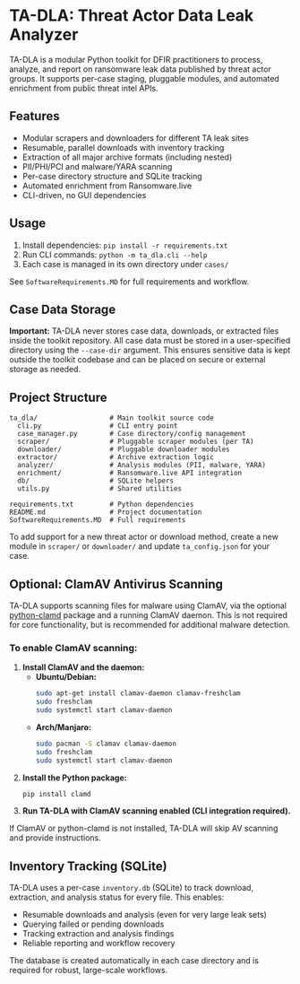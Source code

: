 # TA-DLA: Threat Actor Data Leak Analyzer

TA-DLA is a modular Python toolkit for DFIR practitioners to process, analyze, and report on ransomware leak data published by threat actor groups. It supports per-case staging, pluggable modules, and automated enrichment from public threat intel APIs.

## Features
- Modular scrapers and downloaders for different TA leak sites
- Resumable, parallel downloads with inventory tracking
- Extraction of all major archive formats (including nested)
- PII/PHI/PCI and malware/YARA scanning
- Per-case directory structure and SQLite tracking
- Automated enrichment from Ransomware.live
- CLI-driven, no GUI dependencies

## Usage
1. Install dependencies: `pip install -r requirements.txt`
2. Run CLI commands: `python -m ta_dla.cli --help`
3. Each case is managed in its own directory under `cases/`

See `SoftwareRequirements.MD` for full requirements and workflow.

## Case Data Storage

**Important:** TA-DLA never stores case data, downloads, or extracted files inside the toolkit repository. All case data must be stored in a user-specified directory using the `--case-dir` argument. This ensures sensitive data is kept outside the toolkit codebase and can be placed on secure or external storage as needed.

## Project Structure

```
ta_dla/                  # Main toolkit source code
  cli.py                 # CLI entry point
  case_manager.py        # Case directory/config management
  scraper/               # Pluggable scraper modules (per TA)
  downloader/            # Pluggable downloader modules
  extractor/             # Archive extraction logic
  analyzer/              # Analysis modules (PII, malware, YARA)
  enrichment/            # Ransomware.live API integration
  db/                    # SQLite helpers
  utils.py               # Shared utilities

requirements.txt         # Python dependencies
README.md                # Project documentation
SoftwareRequirements.MD  # Full requirements
```

To add support for a new threat actor or download method, create a new module in `scraper/` or `downloader/` and update `ta_config.json` for your case.

## Optional: ClamAV Antivirus Scanning

TA-DLA supports scanning files for malware using ClamAV, via the optional [python-clamd](https://pypi.org/project/clamd/) package and a running ClamAV daemon. This is not required for core functionality, but is recommended for additional malware detection.

### To enable ClamAV scanning:
1. **Install ClamAV and the daemon:**
   - **Ubuntu/Debian:**
     ```sh
     sudo apt-get install clamav-daemon clamav-freshclam
     sudo freshclam
     sudo systemctl start clamav-daemon
     ```
   - **Arch/Manjaro:**
     ```sh
     sudo pacman -S clamav clamav-daemon
     sudo freshclam
     sudo systemctl start clamav-daemon
     ```
2. **Install the Python package:**
   ```sh
   pip install clamd
   ```
3. **Run TA-DLA with ClamAV scanning enabled (CLI integration required).**

If ClamAV or python-clamd is not installed, TA-DLA will skip AV scanning and provide instructions.

## Inventory Tracking (SQLite)

TA-DLA uses a per-case `inventory.db` (SQLite) to track download, extraction, and analysis status for every file. This enables:
- Resumable downloads and analysis (even for very large leak sets)
- Querying failed or pending downloads
- Tracking extraction and analysis findings
- Reliable reporting and workflow recovery

The database is created automatically in each case directory and is required for robust, large-scale workflows. 